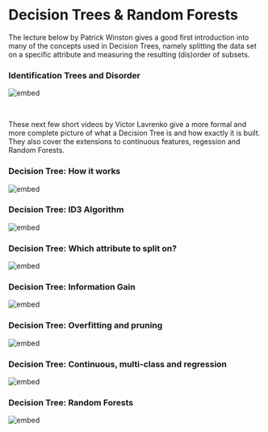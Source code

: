 # Decision Trees & Random Forests

The lecture below by Patrick Winston gives a good first introduction into many
of the concepts used in Decision Trees, namely splitting the data set on a
specific attribute and measuring the resulting (dis)order of subsets.

### Identification Trees and Disorder

![embed](https://youtube.com/embed/SXBG3RGr_Rc)


<br/>

These next few short videos by Victor Lavrenko give a more formal and more
complete picture of what a Decision Tree is and how exactly it is built. They
also cover the extensions to continuous features, regession and Random Forests.

### Decision Tree: How it works

![embed](https://youtube.com/embed/eKD5gxPPeY0)

### Decision Tree: ID3 Algorithm

![embed](https://youtube.com/embed/_XhOdSLlE5c)

### Decision Tree: Which attribute to split on?

![embed](https://youtube.com/embed/AmCV4g7_-QM)

### Decision Tree: Information Gain

![embed](https://youtube.com/embed/nodQ2s0CUbI)

### Decision Tree: Overfitting and pruning

![embed](https://youtube.com/embed/Q4NVG1IHQOU)

### Decision Tree: Continuous, multi-class and regression

![embed](https://youtube.com/embed/Jsn7hj7inlE)

### Decision Tree: Random Forests

![embed](https://youtube.com/embed/A-iqpbz7IDE)
